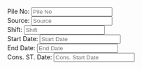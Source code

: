 <form class="container mt-3">
    <div class="row mb-3">
        <div class="col-md-2">
            <label for="pileNo" class="form-label">Pile No:</label>
            <input type="text" class="form-control" id="pileNo" placeholder="Pile No">
        </div>
        <div class="col-md-2">
            <label for="source" class="form-label">Source:</label>
            <input type="text" class="form-control" id="source" placeholder="Source">
        </div>
        <div class="col-md-2">
            <label for="shift" class="form-label">Shift:</label>
            <input type="text" class="form-control" id="shift" placeholder="Shift">
        </div>
        <div class="col-md-2">
            <label for="startDate" class="form-label">Start Date:</label>
            <input type="text" class="form-control" id="startDate" placeholder="Start Date">
        </div>
        <div class="col-md-2">
            <label for="endDate" class="form-label">End Date:</label>
            <input type="text" class="form-control" id="endDate" placeholder="End Date">
        </div>
        <div class="col-md-2">
            <label for="consStDate" class="form-label">Cons. ST. Date:</label>
            <input type="text" class="form-control" id="consStDate" placeholder="Cons. Start Date">
        </div>
    </div>
</form>
